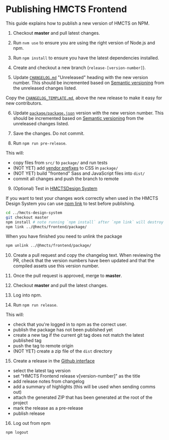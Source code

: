 # Publishing HMCTS Frontend

This guide explains how to publish a new version of HMCTS on NPM.

1. Checkout **master** and pull latest changes.

2. Run `nvm use` to ensure you are using the right version of Node.js and npm.

3. Run `npm install` to ensure you have the latest dependencies installed.

4. Create and checkout a new branch (`release-[version-number]`).

5. Update [`CHANGELOG.md`](../../CHANGELOG.md) "Unreleased" heading with the new version number.
   This should be incremented based on [Semantic versioning](https://semver.org/) from the unreleased changes listed.

  Copy the [`CHANGELOG_TEMPLATE.md`](./CHANGELOG_TEMPLATE.md), above the new release to make it easy for new contributors.

6. Update [`package/package.json`](../../package/package.json) version with the new version number.
This should be incremented based on [Semantic versioning](https://semver.org/) from the unreleased changes listed.

7. Save the changes. Do not commit.

8. Run `npm run pre-release`.

This will:
  - copy files from `src/` to `package/` and run tests
  - (NOT YET) add [vendor prefixes](https://github.com/postcss/autoprefixer) to CSS in `package/`
  - (NOT YET) build "frontend" Sass and JavaScript files into `dist/`
  - commit all changes and push the branch to remote

9. (Optional) Test in [HMCTSDesign System](git@github.com:hmcts/design-system.git)

  If you want to test your changes work correctly when used in the HMCTS Design System you can use [npm link](https://docs.npmjs.com/cli/link) to test before publishing.

  ```bash
  cd ../hmcts-design-system
  git checkout master
  npm install # note running `npm install` after `npm link` will destroy the link.
  npm link ../@hmcts/frontend/package/
  ```

  When you have finished you need to unlink the package

  ```bash
  npm unlink ../@hmcts/frontend/package/
  ```

10. Create a pull request and copy the changelog text.
   When reviewing the PR, check that the version numbers have been updated and that the compiled assets use this version number.

11. Once the pull request is approved, merge to **master**.

12. Checkout **master** and pull the latest changes.

13. Log into npm.

14. Run `npm run release`.

  This will:
  - check that you're logged in to npm as the correct user.
  - publish the package has not been published yet
  - create a new tag if the current git tag does not match the latest published tag
  - push the tag to remote origin
  - (NOT YET) create a zip file of the `dist` directory

15. Create a release in the [Github interface](https://github.com/hmcts/frontend/releases/new)
  - select the latest tag version
  - set "HMCTS Frontend release v[version-number]" as the title
  - add release notes from changelog
  - add a summary of highlights (this will be used when sending comms out)
  - attach the generated ZIP that has been generated at the root of the project
  - mark the release as a pre-release
  - publish release

16. Log out from npm
```bash
npm logout
```
